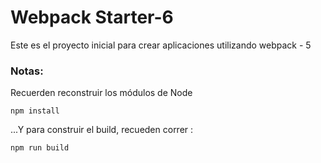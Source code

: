 # Webpack Starter-6

Este es el proyecto inicial para crear aplicaciones utilizando webpack - 5

### Notas:
Recuerden reconstruir los módulos de Node
```
npm install
```

...Y para construir el build, recueden correr : 

```
npm run build
```
